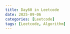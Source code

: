 ```yaml
---
title: Day60 in Leetcode
date: 2025-09-06
categories: [Leetcode]
tags: [Leetcode, Algorithm]
---
```

